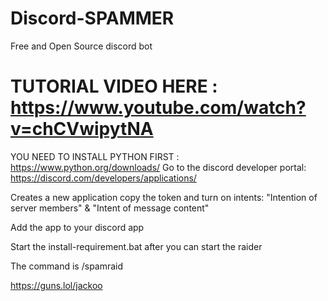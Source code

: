 # Discord-SPAMMER
Free and Open Source discord bot

# TUTORIAL VIDEO HERE : https://www.youtube.com/watch?v=chCVwipytNA
YOU NEED TO INSTALL PYTHON FIRST : https://www.python.org/downloads/
Go to the discord developer portal: https://discord.com/developers/applications/

Creates a new application copy the token and turn on intents: 
"Intention of server members" & 
"Intent of message content"

Add the app to your discord app 

Start the install-requirement.bat after you can start the raider

The command is /spamraid 


https://guns.lol/jackoo

